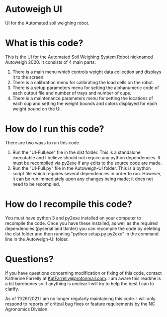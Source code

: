 # Autoweigh UI
 UI for the Automated soil weighing robot.

# What is this code?
This is the UI for the Automated Soil Weighing System Robot nicknamed Autoweigh 2020.
 It consists of 4 main parts:
 1. There is a main menu which controls weight data collection and displays it to the screen.
 2. There is a calibration menu for calibrating the load cells on the robot.
 3. There is a setup parameters menu for setting the alphanumeric code of each output file and number of trays and number of cups.
 4. There is a maintenance parameters menu for setting the locations of each cup and setting the weight bounds and colors displayed for each weight bound on the UI.

# How do I run this code?
There are two ways to run this code.
1. Run the "UI-Full.exe" file in the dist folder. This is a standalone executable and I believe should not require any python dependencies. It must be recompiled via py2exe if any edits to the source code are made.
2. Run the "UI-Full.py" file in the Autoweigh-UI folder. This is a python script file which requires several dependencies in order to run. However, it can be run immediately upon any changes being made; it does not need to be recompiled.

# How do I recompile this code?
You must have python 3 and py2exe installed on your computer to recompile the code. Once you have these installed, as well as the required dependencies (pyserial and tkinter) you can recompile the code by deleting the dist folder and then running "python setup.py py2exe" in the command line in the Autoweigh-UI folder.

# Questions?
If you have questions concerning modification or fixing of this code, contact Katherine Farrelly at KatFarrelly@protonmail.com. I am aware this readme is a bit barebones so if anything is unclear I will try to help the best I can to clarify.

As of 11/26/2021 I am no longer regularly maintaining this code. I will only respond to reports of critical bug fixes or feature requirements by the NC Agronomics Division.
